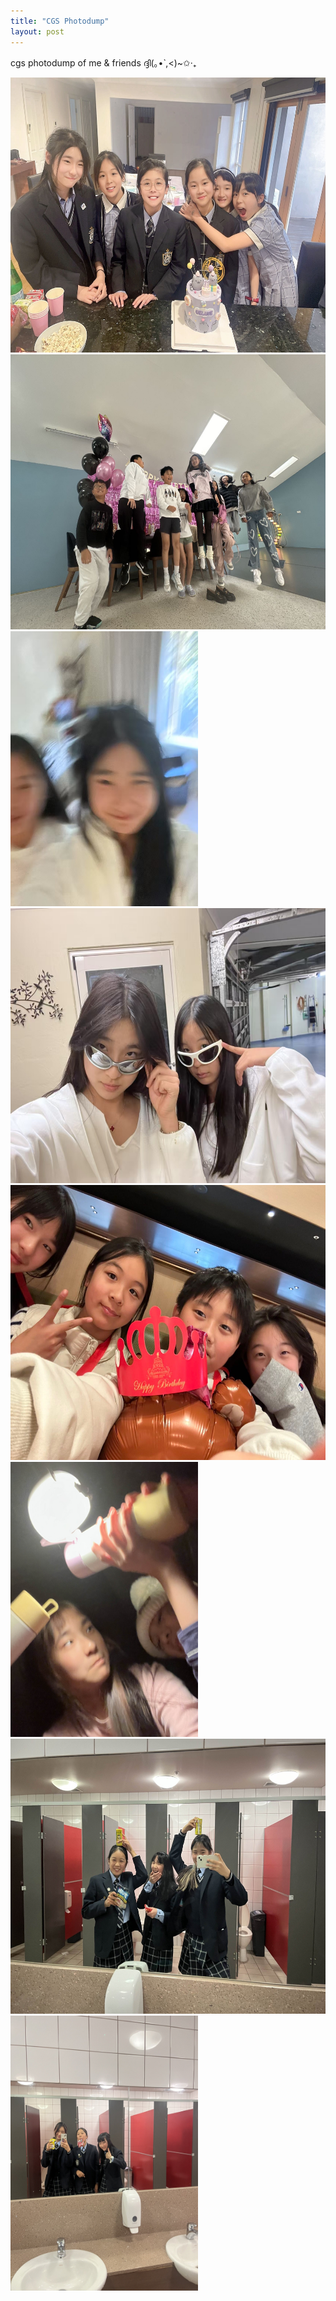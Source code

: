 ```yaml
---
title: "CGS Photodump"
layout: post
---
```

cgs photodump of me & friends ദ്ദി(｡•̀ ,<)~✩‧₊


<img src = "/assets/celinebday.jpg" alt = 'celinebirthday' width = '600' height = '440'> 
<img src = "/assets/lilybday.JPG" alt = 'lilybirthday' width = '600' height = '440'>
<img src = "/assets/melily.jpg" alt = 'melily' width = '300' height = '440'>
<img src = "/assets/wowowee.jpg" alt = 'wowowee' width = '600' height = '440'> 
<img src = "/assets/miaocrlj.jpg" alt = 'miaocrlj' width = '600' height = '440'> 
<img src = "/assets/sleepover.jpg" alt = 'sleepover' width = '300' height = '440'> 
<img src = "/assets/toilettrioagain" alt = 'toilettrioagain' width = '600' height = '440'> 
<img src = "/assets/yuhthetoilettrio.jpg" alt = 'yuhthetoilettrio.jpg' width = '300' height = '440'> 



